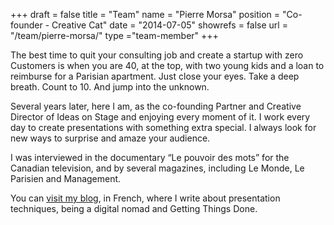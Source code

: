 +++
draft		= false
title		= "Team"
name		= "Pierre Morsa"
position 	= "Co-founder - Creative Cat"
date 		= "2014-07-05"
showrefs	= false
url			= "/team/pierre-morsa/"
type		="team-member"
+++

The best time to quit your consulting job and create a startup with zero Customers is when you are 40, at the top, with two young kids and a loan to reimburse for a Parisian apartment. Just close your eyes. Take a deep breath. Count to 10. And jump into the unknown.

Several years later, here I am, as the co-founding Partner and Creative Director of Ideas on Stage and enjoying every moment of it. I work every day to create presentations with something extra special. I always look for new ways to surprise and amaze your audience.

I was interviewed in the documentary “Le pouvoir des mots” for the Canadian television, and by several magazines, including Le Monde, Le Parisien and Management.

You can [visit my blog](https://www.pierremorsa.com/), in French, where I write about presentation techniques, being a digital nomad and Getting Things Done.
